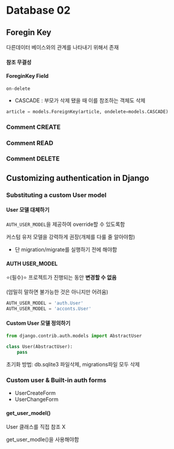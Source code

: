 # Database 02

## Foregin Key

다른데이터 베이스와의 관계를 나타내기 위해서 존재 



#### 참조 무결성

#### ForeginKey Field

`on-delete`

- CASCADE : 부모가 삭제 됐을 때 이를 참조하는 객체도 삭제 

```python
article = models.ForeignKey(article, ondelete=models.CASCADE)
```





### Comment CREATE

### Comment READ

### Comment DELETE



## Customizing authentication in Django

### Substituting a custom User model

#### User 모델 대체하기 

`AUTH_USER_MODEL`을 제공하여 override할 수 있도록함

커스텀 유저 모델을 강력하게 권장(개체를 다룰 줄 알아야함)

* 단 migration/migrate를 실행하기 전에 해야함

#### AUTH USER_MODEL

⭐(필수)⭐ 프로젝트가 진행되는 동안 **변경할 수 없음**

(엄밀히 말하면 불가능한 것은 아니지만 어려움)

```PYTHON 
AUTH_USER_MODEL = 'auth.User'
AUTH_USER_MODEL = 'acconts.User'
```

#### Custom User 모델 정의하기

```python
from django.contrib.auth.models import AbstractUser

class User(AbstractUser):
    pass
```

초기화 방법: db.sqlite3 파일삭제, migrations파일 모두 삭제 

### Custom user & Built-in auth forms

- UserCreateForm
- UserChangeForm

#### get_user_model()

User 클래스를 직접 참조 X

get_user_modle()을 사용해야함
